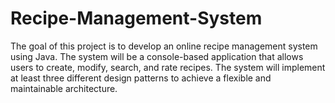 # Recipe-Management-System
The goal of this project is to develop an online recipe management system using Java. The system will be a console-based application that allows users to create, modify, search, and rate recipes. The system will implement at least three different design patterns to achieve a flexible and maintainable architecture.
